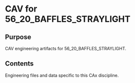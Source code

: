 # CAV for 56_20_BAFFLES_STRAYLIGHT

## Purpose
CAV engineering artifacts for 56_20_BAFFLES_STRAYLIGHT.

## Contents
Engineering files and data specific to this CAx discipline.
